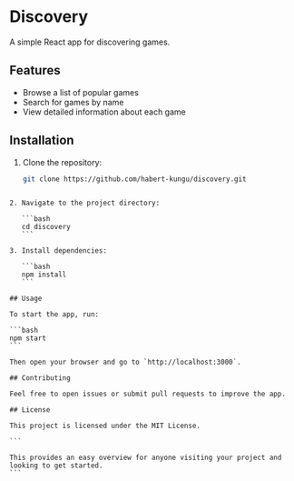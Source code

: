 # Discovery

A simple React app for discovering games.

## Features

- Browse a list of popular games
- Search for games by name
- View detailed information about each game

## Installation

1. Clone the repository:

   ```bash
   git clone https://github.com/habert-kungu/discovery.git
   ```

````

2. Navigate to the project directory:

   ```bash
   cd discovery
   ```

3. Install dependencies:

   ```bash
   npm install
   ```

## Usage

To start the app, run:

```bash
npm start
```

Then open your browser and go to `http://localhost:3000`.

## Contributing

Feel free to open issues or submit pull requests to improve the app.

## License

This project is licensed under the MIT License.

```

This provides an easy overview for anyone visiting your project and looking to get started.
```
````

